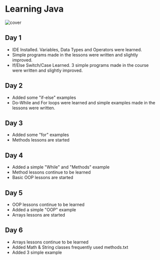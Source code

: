 # Learning Java
![cover](https://www.vectorlogo.zone/logos/java/java-ar21.svg)
## Day 1
* IDE Installed. Variables, Data Types and Operators were learned.
* Simple programs made in the lessons were written and slightly improved.
* If/Else Switch/Case Learned. 3 simple programs made in the course were written and slightly improved.
## Day 2
* Added some "if-else" examples
* Do-While and For loops were learned and simple examples made in the lessons were written.
## Day 3
* Added some "for" examples
* Methods lessons are started
## Day 4
* Added a simple "While" and "Methods" example
* Method lessons continue to be learned
* Basic OOP lessons are started
## Day 5
* OOP lessons continue to be learned
* Added a simple "OOP" example
* Arrays lessons are started
## Day 6
* Arrays lessons continue to be learned
* Added Math & String classes frequently used methods.txt
* Added 3 simple example

